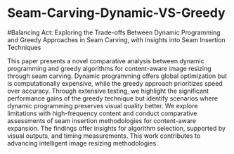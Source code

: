 # Seam-Carving-Dynamic-VS-Greedy
#Balancing Act: Exploring the Trade-offs Between Dynamic Programming and Greedy Approaches in Seam Carving, with Insights into Seam Insertion Techniques

This paper presents a novel comparative analysis between dynamic programming and greedy algorithms for content-aware image resizing through seam carving. Dynamic programming offers global optimization but is computationally expensive, while the greedy approach prioritizes speed over accuracy. Through extensive testing, we highlight the significant performance gains of the greedy technique but identify scenarios where dynamic programming preserves visual quality better. We explore limitations with high-frequency content and conduct comparative assessments of seam insertion methodologies for content-aware expansion. The findings offer insights for algorithm selection, supported by visual outputs, and timing measurements. This work contributes to advancing intelligent image resizing methodologies.
